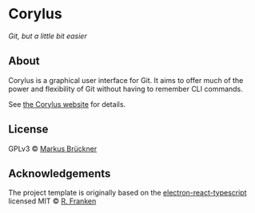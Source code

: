 # Corylus

*Git, but a little bit easier*
## About

Corylus is a graphical user interface for Git. It aims to offer much of the power 
and flexibility of Git without having to remember CLI commands.

See [the Corylus website](https://corylus.dev) for details.
## License
GPLv3 © [Markus Brückner](https://github.com/DerNamenlose) 

## Acknowledgements

The project template is originally based on the 
[electron-react-typescript](https://github.com/Robinfr/electron-react-typescript)
licensed MIT © [R. Franken](https://github.com/Robinfr)
